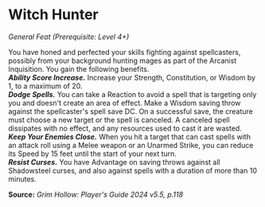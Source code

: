 # Witch Hunter
*General Feat (Prerequisite: Level 4+)*

You have honed and perfected your skills fighting against spellcasters, possibly from your background hunting mages as part of the Arcanist Inquisition. You gain the following benefits.  
***Ability Score Increase.*** Increase your Strength, Constitution, or Wisdom by 1, to a maximum of 20.  
***Dodge Spells.*** You can take a Reaction to avoid a spell that is targeting only you and doesn't create an area of effect. Make a Wisdom saving throw against the spellcaster's spell save DC. On a successful save, the creature must choose a new target or the spell is canceled. A canceled spell dissipates with no effect, and any resources used to cast it are wasted.  
***Keep Your Enemies Close.*** When you hit a target that can cast spells with an attack roll using a Melee weapon or an Unarmed Strike, you can reduce its Speed by 15 feet until the start of your next turn.  
***Resist Curses.*** You have Advantage on saving throws against all Shadowsteel curses, and also against spells with a duration of more than 10 minutes.

**Source:** *Grim Hollow: Player's Guide 2024 v5.5, p.118*